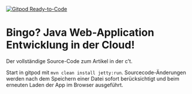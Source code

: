 [![Gitpod Ready-to-Code](https://img.shields.io/badge/Gitpod-Ready--to--Code-blue?logo=gitpod)](https://gitpod.io/#https://github.com/Burhan1996)

# Bingo? Java Web-Application Entwicklung in der Cloud! 

Der vollständige Source-Code zum Artikel in der c't. 

Start in gitpod mit `mvn clean install jetty:run`. Sourcecode-Änderungen werden nach dem Speichern einer Datei sofort berücksichtigt und beim erneuten Laden der App im Browser ausgeführt.
